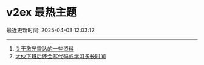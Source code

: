 # v2ex 最热主题

最近更新时间: 2025-04-03 12:03:12

--- 
1. [关于激光雷达的一些资料](https://www.v2ex.com/t/1123000) 
2. [大伙下班后还会写代码或学习多长时间](https://www.v2ex.com/t/1123004) 
